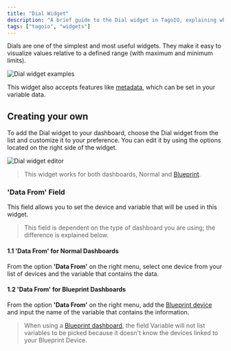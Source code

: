 ```yaml
---
title: "Dial Widget"
description: "A brief guide to the Dial widget in TagoIO, explaining what dials are used for and how to add and customize a Dial widget on your dashboard."
tags: ["tagoio", "widgets"]
---
```

Dials are one of the simplest and most useful widgets. They make it easy to visualize values relative to a defined range (with maximum and minimum limits).

![Dial widget examples](/docs_imagem/tagoio/dial-widget-2.gif)

This widget also accepts features like [metadata](../data-management/metadata), which can be set in your variable data.

## Creating your own

To add the Dial widget to your dashboard, choose the Dial widget from the list and customize it to your preference. You can edit it by using the options located on the right side of the widget.

![Dial widget editor](/docs_imagem/tagoio/dial-widget-2.gif)

> This widget works for both dashboards, Normal and [Blueprint](https://help.tago.io/portal/en/kb/articles/454-blueprint-dashboard).

### 'Data From' Field

This field allows you to set the device and variable that will be used in this widget.

> This field is dependent on the type of dashboard you are using; the difference is explained below.

#### 1.1 'Data From' for Normal Dashboards

From the option **'Data From'** on the right menu, select one device from your list of devices and the variable that contains the data.

#### 1.2 'Data From' for Blueprint Dashboards

From the option **'Data From'** on the right menu, add the [Blueprint device](https://help.tago.io/portal/en/kb/articles/455-blueprint-devices) and input the name of the variable that contains the information.

> When using a [Blueprint dashboard](https://help.tago.io/portal/en/kb/articles/454-blueprint-dashboard), the field Variable will not list variables to be picked because it doesn't know the devices linked to your Blueprint Device.